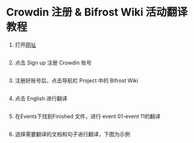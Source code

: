 # Crowdin 注册 & Bifrost Wiki 活动翻译教程

1.	打开[网址](https://wiki-translate.bifrost.finance/)

<img :src="$withBase('/zh/crowdin-register-01.png')" alt="" />

2.  点击 Sign up 注册 Crowdin 账号

<img :src="$withBase('/zh/crowdin-register-02.png')" alt="" />

3.	注册好账号后，点击导航栏 Project 中的 Bifrost Wiki

<img :src="$withBase('/zh/crowdin-register-03.png')" alt="" />

4.	点击 English 进行翻译

<img :src="$withBase('/zh/crowdin-register-04.png')" alt="" />

5.  在Events下找到Finished 文件，进行 event 01-event 11的翻译

<img :src="$withBase('/zh/crowdin-register-05.png')" alt="" />

6.	选择需要翻译的文档和句子进行翻译，下图为示例

<img :src="$withBase('/zh/crowdin-register-06.png')" alt="" />